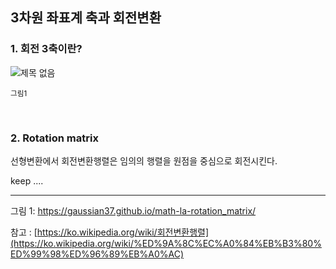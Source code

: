 ## 3차원 좌표계 축과 회전변환

### 1. 회전 3축이란?

![제목 없음](https://user-images.githubusercontent.com/89068148/189534461-f5e26cb7-11de-4088-bb53-0eb6086a9257.png)

<small>그림1</small>

<br>

### 2. Rotation matrix

선형변환에서 회전변환행렬은 임의의 행렬을 원점을 중심으로 회전시킨다.



keep ....







---

그림 1: https://gaussian37.github.io/math-la-rotation_matrix/

참고 : [https://ko.wikipedia.org/wiki/회전변환행렬](https://ko.wikipedia.org/wiki/%ED%9A%8C%EC%A0%84%EB%B3%80%ED%99%98%ED%96%89%EB%A0%AC)

